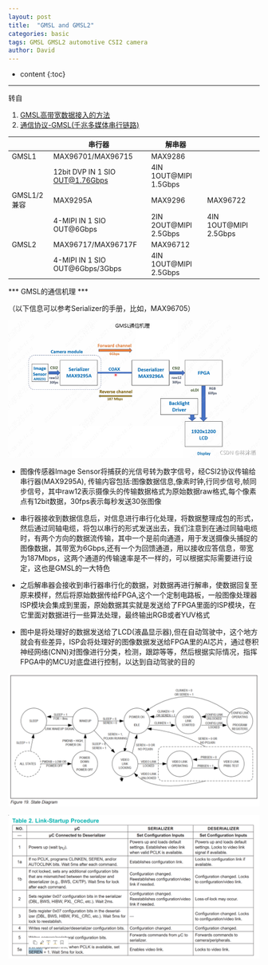 ```yaml
---
layout: post
title:  "GMSL and GMSL2"
categories: basic
tags: GMSL GMSL2 automotive CSI2 camera
author: David
---
```


* content
{:toc}

---

转自
1. [GMSL高带宽数据接入的方法](https://zhuanlan.zhihu.com/p/497871767)
2. [通信协议-GMSL(千兆多媒体串行链路)](https://blog.csdn.net/weixin_50875614/article/details/119995651)


|  | 串行器 | 解串器 | |
|-|-|-|-|
| GMSL1 | MAX96701/MAX96715 | MAX9286 |
| | 12bit DVP IN 1 SIO OUT@1.76Gbps | 4IN 1OUT@MIPI 1.5Gbps |
| GMSL1/2 兼容 | MAX9295A | MAX9296 | MAX96722 |
| | 4-MIPI IN 1 SIO OUT@6Gbps | 2IN 2OUT@MIPI 2.5Gbps | 4IN 1OUT@MIPI 2.5Gbps |
| GMSL2 | MAX96717/MAX96717F | MAX96712 | |
| | 4-MIPI IN 1 SIO OUT@6Gbps/3Gbps | 4IN 1OUT@MIPI 2.5Gbps |


*** GMSL的通信机理 ***

（以下信息可以参考Serializer的手册，比如，MAX96705）

![GMSL通讯机理](https://github.com/titron/titron.github.io/raw/master/img/2023-02-22-GMSL_link_basic.png)

* 图像传感器Image Sensor将捕获的光信号转为数字信号，经CSI2协议传输给串行器(MAX9295A),
传输内容包括:图像数据信息,像素时钟,行同步信号,帧同步信号，其中raw12表示摄像头的传输数据格式为原始数据raw格式,每个像素点有12bit数据，30fps表示每秒发送30张图像

* 串行器接收到数据信息后，对信息进行串行化处理，将数据整理成包的形式，然后通过同轴电缆，将包以串行的形式发送出去，我们注意到在通过同轴电缆时，有两个方向的数据流传输，其中一个是前向通道，用于发送摄像头捕捉的图像数据，其带宽为6Gbps,还有一个为回馈通道，用以接收应答信息，带宽为187Mbps，这两个通道的传输速率是不一样的，可以根据实际需要进行设定，这也是GMSL的一大特色

* 之后解串器会接收到串行器串行化的数据，对数据再进行解串，使数据回复至原来模样，然后将原始数据传给FPGA,这个一个定制电路板，一般图像处理器ISP模块会集成到里面，原始数据其实就是发送给了FPGA里面的ISP模块，在它里面对数据进行一些算法处理，最终输出RGB或者YUV格式

* 图中是将处理好的数据发送给了LCD(液晶显示器),但在自动驾驶中，这个地方就会有些差异，ISP会将处理好的图像数据发送给FPGA里的AI芯片，通过卷积神经网络(CNN)对图像进行分类，检测，跟踪等等，然后根据实际情况，指挥FPGA中的MCU对底盘进行控制，以达到自动驾驶的目的


![GMSL状态机](https://github.com/titron/titron.github.io/raw/master/img/2023-02-22-GMSL_state_diagram.png)

![GMSL建立link的过程](https://github.com/titron/titron.github.io/raw/master/img/2023-02-22-GMSL_link_startup.png)


